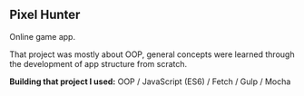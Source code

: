 ## Pixel Hunter

Online game app.

That project was mostly about OOP, general concepts were learned through the development of app structure from scratch.

**Building that project I used:** OOP / JavaScript (ES6) / Fetch / Gulp / Mocha
